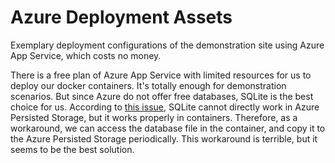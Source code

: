 # Azure Deployment Assets

Exemplary deployment configurations of the demonstration site using Azure App Service, which costs no money.

There is a free plan of Azure App Service with limited resources for us to deploy our docker containers. It's totally enough for demonstration scenarios. But since Azure do not offer free databases, SQLite is the best choice for us. According to [this issue](https://github.com/MicrosoftDocs/azure-docs/issues/47130), SQLite cannot directly work in Azure Persisted Storage, but it works properly in containers. Therefore, as a workaround, we can access the database file in the container, and copy it to the Azure Persisted Storage periodically. This workaround is terrible, but it seems to be the best solution.
